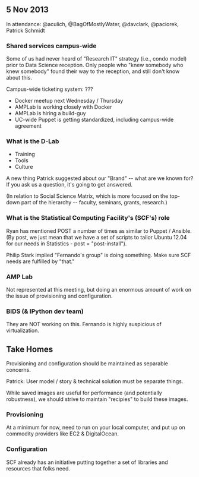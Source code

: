 5 Nov 2013
----------

In attendance: @aculich, @BagOfMostlyWater, @davclark, @paciorek, Patrick
Schmidt

### Shared services campus-wide

Some of us had never heard of "Research IT" strategy (i.e., condo model) prior
to Data Science reception.  Only people who "knew somebody who knew somebody"
found their way to the reception, and still don't know about this.

Campus-wide ticketing system: ???

 - Docker meetup next Wednesday / Thursday
 - AMPLab is working closely with Docker
 - AMPLab is hiring a build-guy
 - UC-wide Puppet is getting standardized, including campus-wide agreement

### What is the D-Lab

 - Training
 - Tools
 - Culture

A new thing Patrick suggested about our "Brand" -- what are we known for? If you
ask us a question, it's going to get answered.

(In relation to Social Science Matrix, which is more focused on the top-down
part of the hierarchy -- faculty, seminars, grants, research.)

### What is the Statistical Computing Facility's (SCF's) role

Ryan has mentioned POST a number of times as similar to Puppet / Ansible.
(By post, we just mean that we have a set of scripts to tailor Ubuntu 12.04
for our needs in Statistics - post = "post-install").

Philip Stark implied "Fernando's group" is doing something. Make sure SCF needs
are fulfilled by "that."

### AMP Lab

Not represented at this meeting, but doing an enormous amount of work on the
issue of provisioning and configuration.

### BIDS (& IPython dev team)

They are NOT working on this. Fernando is highly suspicious of virtualization.

## Take Homes

Provisioning and configuration should be maintained as separable concerns.

Patrick: User model / story & technical solution must be separate things.

While saved images are useful for performance (and potentially robustness), we
should strive to maintain "recipies" to build these images.

### Provisioning

At a minimum for now, need to run on your local computer, and put up on commodity
providers like EC2 & DigitalOcean.

### Configuration

SCF already has an initiative putting together a set of libraries and resources
that folks need.
